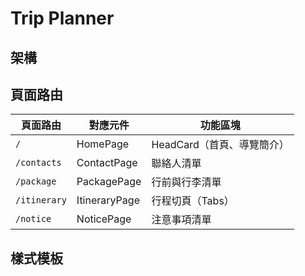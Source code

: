 # Trip Planner

## 架構

## 頁面路由
| 頁面路由      | 對應元件        | 功能區塊                   |
|---------------|-----------------|----------------------------|
| `/`           | HomePage        | HeadCard（首頁、導覽簡介） |
| `/contacts`   | ContactPage     | 聯絡人清單                 |
| `/package`    | PackagePage     | 行前與行李清單             |
| `/itinerary`  | ItineraryPage   | 行程切頁（Tabs）          |
| `/notice`     | NoticePage      | 注意事項清單               |

## 樣式模板
